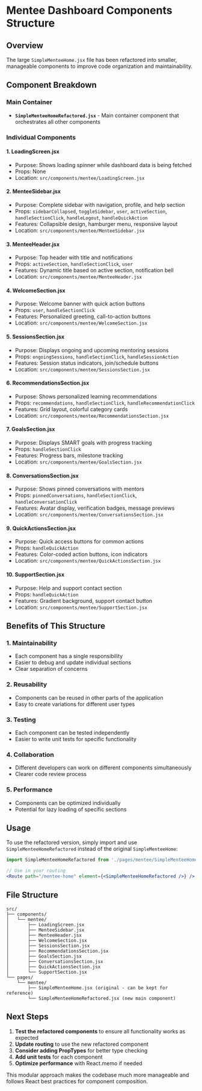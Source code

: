 # Mentee Dashboard Components Structure

## Overview
The large `SimpleMenteeHome.jsx` file has been refactored into smaller, manageable components to improve code organization and maintainability.

## Component Breakdown

### Main Container
- **`SimpleMenteeHomeRefactored.jsx`** - Main container component that orchestrates all other components

### Individual Components

#### 1. **LoadingScreen.jsx**
- Purpose: Shows loading spinner while dashboard data is being fetched
- Props: None
- Location: `src/components/mentee/LoadingScreen.jsx`

#### 2. **MenteeSidebar.jsx**
- Purpose: Complete sidebar with navigation, profile, and help section
- Props: `sidebarCollapsed`, `toggleSidebar`, `user`, `activeSection`, `handleSectionClick`, `handleLogout`, `handleQuickAction`
- Features: Collapsible design, hamburger menu, responsive layout
- Location: `src/components/mentee/MenteeSidebar.jsx`

#### 3. **MenteeHeader.jsx**
- Purpose: Top header with title and notifications
- Props: `activeSection`, `handleSectionClick`, `user`
- Features: Dynamic title based on active section, notification bell
- Location: `src/components/mentee/MenteeHeader.jsx`

#### 4. **WelcomeSection.jsx**
- Purpose: Welcome banner with quick action buttons
- Props: `user`, `handleSectionClick`
- Features: Personalized greeting, call-to-action buttons
- Location: `src/components/mentee/WelcomeSection.jsx`

#### 5. **SessionsSection.jsx**
- Purpose: Displays ongoing and upcoming mentoring sessions
- Props: `ongoingSessions`, `handleSectionClick`, `handleSessionAction`
- Features: Session status indicators, join/schedule buttons
- Location: `src/components/mentee/SessionsSection.jsx`

#### 6. **RecommendationsSection.jsx**
- Purpose: Shows personalized learning recommendations
- Props: `recommendations`, `handleSectionClick`, `handleRecommendationClick`
- Features: Grid layout, colorful category cards
- Location: `src/components/mentee/RecommendationsSection.jsx`

#### 7. **GoalsSection.jsx**
- Purpose: Displays SMART goals with progress tracking
- Props: `handleSectionClick`
- Features: Progress bars, milestone tracking
- Location: `src/components/mentee/GoalsSection.jsx`

#### 8. **ConversationsSection.jsx**
- Purpose: Shows pinned conversations with mentors
- Props: `pinnedConversations`, `handleSectionClick`, `handleConversationClick`
- Features: Avatar display, verification badges, message previews
- Location: `src/components/mentee/ConversationsSection.jsx`

#### 9. **QuickActionsSection.jsx**
- Purpose: Quick access buttons for common actions
- Props: `handleQuickAction`
- Features: Color-coded action buttons, icon indicators
- Location: `src/components/mentee/QuickActionsSection.jsx`

#### 10. **SupportSection.jsx**
- Purpose: Help and support contact section
- Props: `handleQuickAction`
- Features: Gradient background, support contact button
- Location: `src/components/mentee/SupportSection.jsx`

## Benefits of This Structure

### 1. **Maintainability**
- Each component has a single responsibility
- Easier to debug and update individual sections
- Clear separation of concerns

### 2. **Reusability**
- Components can be reused in other parts of the application
- Easy to create variations for different user types

### 3. **Testing**
- Each component can be tested independently
- Easier to write unit tests for specific functionality

### 4. **Collaboration**
- Different developers can work on different components simultaneously
- Clearer code review process

### 5. **Performance**
- Components can be optimized individually
- Potential for lazy loading of specific sections

## Usage

To use the refactored version, simply import and use `SimpleMenteeHomeRefactored` instead of the original `SimpleMenteeHome`:

```jsx
import SimpleMenteeHomeRefactored from './pages/mentee/SimpleMenteeHomeRefactored';

// Use in your routing
<Route path="/mentee-home" element={<SimpleMenteeHomeRefactored />} />
```

## File Structure
```
src/
├── components/
│   └── mentee/
│       ├── LoadingScreen.jsx
│       ├── MenteeSidebar.jsx
│       ├── MenteeHeader.jsx
│       ├── WelcomeSection.jsx
│       ├── SessionsSection.jsx
│       ├── RecommendationsSection.jsx
│       ├── GoalsSection.jsx
│       ├── ConversationsSection.jsx
│       ├── QuickActionsSection.jsx
│       └── SupportSection.jsx
└── pages/
    └── mentee/
        ├── SimpleMenteeHome.jsx (original - can be kept for reference)
        └── SimpleMenteeHomeRefactored.jsx (new main component)
```

## Next Steps

1. **Test the refactored components** to ensure all functionality works as expected
2. **Update routing** to use the new refactored component
3. **Consider adding PropTypes** for better type checking
4. **Add unit tests** for each component
5. **Optimize performance** with React.memo if needed

This modular approach makes the codebase much more manageable and follows React best practices for component composition.
